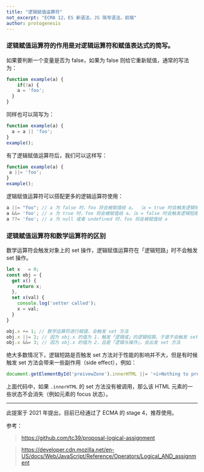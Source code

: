 ```yaml
---
title: "逻辑赋值运算符"
not_excerpt: "ECMA 12，ES 新语法，JS 简写语法，前端"
author: protogenesis
---
```


### 逻辑赋值运算符的作用是对逻辑运算符和赋值表达式的简写。

如果要判断一个变量是否为 false，如果为 false 则给它重新赋值，通常的写法为：

```javascript
function example(a) {
	if(!a) {
    a = 'foo';
  }		
}
```

同样也可以简写为：

```javascript
function example(a) {
  a = a || 'foo';
}
example();
```

有了逻辑赋值运算符后，我们可以这样写：

```javascript
function example(a) {
 a ||= 'foo';
}
example();
```

逻辑赋值运算符可以搭配更多的逻辑运算符使用：

```javascript
a ||= "foo"; // a 为 false 时，foo 将会被赋值给 a。 （a = true 时会触发逻辑短路，后面不执行）
a &&= 'foo'; // a 为 true 时，foo 将会被赋值给 a。（a = false 时会触发逻辑短路，后面不会执行）
a ??= 'foo'; // a 为 null 或者 undefined 时，foo 将会被赋值给 a 
```

### 逻辑赋值运算符和数学运算符的区别

数学运算符会触发对象上的 set 操作，逻辑赋值运算符在「逻辑短路」时不会触发 set 操作。

```javascript
let x	= 0;
const obj = {
  get x() {
    return x;
  },
  set x(val) {
    console.log('setter called');
    x = val;
  }
}

obj.x += 1; // 数学运算符进行赋值，会触发 set 方法
obj.x ||= 2; // 因为 obj.x 的值为 1，触发「逻辑或」的逻辑短路，于是不会触发 set 方法
obj.x &&= 3; // 因为 obj.x 的值为 2，且是「逻辑与操作」，会出发 set 方法
```

绝大多数情况下，逻辑短路是否触发 set 方法对于性能的影响并不大，但是有时候触发 set 方法会带来一些副作用（side effect），例如：

```javascript
document.getElementById('preivewZone').innerHTML ||= '<i>Nothing to preview.</i>';
```

上面代码中，如果 ```.innerHTML``` 的 set 方法没有被调用，那么该 HTML 元素的一些状态不会消失（例如元素的 focus 状态）。

---

此提案于 2021 年提出，目前已经通过了 ECMA 的 stage 4，推荐使用。

参考：

> https://github.com/tc39/proposal-logical-assignment

> https://developer.cdn.mozilla.net/en-US/docs/Web/JavaScript/Reference/Operators/Logical_AND_assignment

